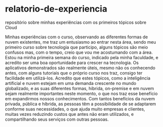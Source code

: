 # relatorio-de-experiencia
repositório sobre minhas experiências com os primeiros tópicos sobre Cloud



Minhas experiências com o curso, observando as diferentes formas de nuvem existentes, me traz um entusiasmo ao entrar nesta área, sendo meu primeiro curso sobre tecnologia que participo, alguns tópicos são meio confusos mas, com o tempo, creio que vou me acostumando com a área. Estou na minha primeira semana do curso, indicado pela minha faculdade, e acredito ser uma boa oportunidade para crescer na tecnologia. Os aplicativos demonstrados são realmente úteis, mesmo não os conhecendo antes, com alguns tutoriais que o próprio curso nos traz, consigo ter facilidade em utilizá-los. Acredito que estes tópicos, como a inteligência artificial e nuvem estejam em uma demanda crescente no mundo globalizado, e as suas diferentes formas, híbrida, on-premise e em nuvem sejam realmente importantes neste momento, o que nos traz esse benefício em expandirmos nossos conhecimentos. Com tantos benefícios da nuvem privada, pública e híbrida, as pessoas têm a possibilidade de se adaptarem conforme suas necessidades, o que ajuda muito empresas e clientes, muitas vezes reduzindo custos que antes não eram utilizados, e compartilhando seus serviços com outras pessoas.
